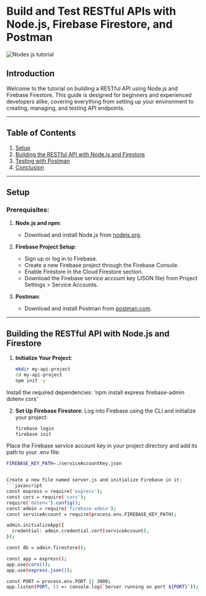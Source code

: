 # Build and Test RESTful APIs with Node.js, Firebase Firestore, and Postman
![Nodes js tutorial](https://github.com/user-attachments/assets/e6b94f08-286e-484a-83c0-8e1a3dd4eeac)

## Introduction

Welcome to the tutorial on building a RESTful API using Node.js and Firebase Firestore. This guide is designed for beginners and experienced developers alike, covering everything from setting up your environment to creating, managing, and testing API endpoints.

---

## **Table of Contents**

1. [Setup](#setup)
2. [Building the RESTful API with Node.js and Firestore](#building-the-restful-api)
3. [Testing with Postman](#testing-with-postman)
4. [Conclusion](#conclusion)

---

## **Setup**

### Prerequisites:

1. **Node.js and npm**:
   - Download and install Node.js from [nodejs.org](https://nodejs.org/).

2. **Firebase Project Setup**:
   - Sign up or log in to Firebase.
   - Create a new Firebase project through the Firebase Console.
   - Enable Firestore in the Cloud Firestore section.
   - Download the Firebase service account key (JSON file) from Project Settings > Service Accounts.
   
3. **Postman**:
   - Download and install Postman from [postman.com](https://www.postman.com/).

---

## **Building the RESTful API with Node.js and Firestore**

1. **Initialize Your Project**:
   ```bash
   mkdir my-api-project
   cd my-api-project
   npm init -y
   
Install the required dependencies:
   'npm install express firebase-admin dotenv cors'
   
2. **Set Up Firebase Firestore**:
Log into Firebase using the CLI and initialize your project:
   ```bash
   firebase login
   firebase init

Place the Firebase service account key in your project directory and add its path to your .env file:
   ```bash
FIREBASE_KEY_PATH=./serviceAccountKey.json


Create a new file named server.js and initialize Firebase in it:
```javascript
   const express = require('express'); 
const cors = require('cors'); 
require('dotenv').config(); 
const admin = require('firebase-admin'); 
const serviceAccount = require(process.env.FIREBASE_KEY_PATH);
  
admin.initializeApp({ 
     credential: admin.credential.cert(serviceAccount), 
}); 

const db = admin.firestore();  

const app = express(); 
app.use(cors()); 
app.use(express.json());
  
const PORT = process.env.PORT || 3000; 
app.listen(PORT, () => console.log(`Server running on port ${PORT}`));




   

   


